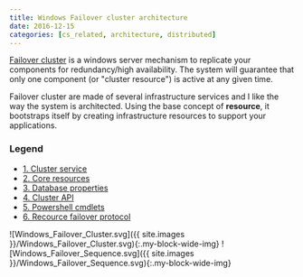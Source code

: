 ```yaml
---
title: Windows Failover cluster architecture
date: 2016-12-15
categories: [cs_related, architecture, distributed]
---
```


[Failover cluster][0] is a windows server mechanism to replicate your components for redundancy/high availability.
The system will guarantee that only one component (or "cluster resource") is active at any given time.

Failover cluster are made of several infrastructure services and I like the way the system is architected.
Using the base concept of **resource**, it bootstraps itself by creating infrastructure resources to support your applications.

### Legend
* [1. Cluster service][1]
* [2. Core resources][2]
* [3. Database properties][3]
* [4. Cluster API][3]
* [5. Powershell cmdlets][5]
* [6. Recource failover protocol][6]

![Windows_Failover_Cluster.svg]({{ site.images }}/Windows_Failover_Cluster.svg){:.my-block-wide-img}
![Windows_Failover_Sequence.svg]({{ site.images }}/Windows_Failover_Sequence.svg){:.my-block-wide-img}

[0]: https://msdn.microsoft.com/en-us/library/aa372871.aspx
[1]: https://msdn.microsoft.com/en-us/library/aa369163.aspx
[2]: https://msdn.microsoft.com/en-us/library/aa369314.aspx
[3]: https://msdn.microsoft.com/en-us/library/aa372230.aspx
[4]: https://msdn.microsoft.com/en-us/library/aa372859.aspx
[5]: https://technet.microsoft.com/library/hh847239.aspx
[6]: https://msdn.microsoft.com/en-us/library/aa372255.aspx
